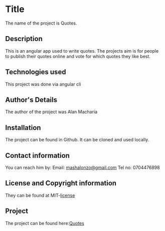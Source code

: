 # Title

The name of the project is Quotes.

## Description

This is an angular app used to write quotes. The projects aim is for people to publish their quotes online and vote for which quotes they like best.

## Technologies used

This project was done via angular cli


## Author's Details

The author of the project was Alan Macharia

## Installation

The project can be found in Github. It can be cloned and used locally. 

## Contact information

You can reach him by: Email: [mashalonzo@gmail.com](gmail.com) Tel no: 0704476898

## License and Copyright information

They can be found at MIT-[license](https://opensource.org/licenses/MIT)

## Project

The project can be found here:[Quotes](https://Mash14.github.io/Quotes/)

